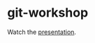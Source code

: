 # git-workshop

Watch the [presentation](https://gitpitch.com/norberteder/git-workshop "git workshop").